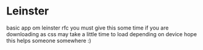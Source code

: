 Leinster
========

basic app om leinster rfc you must give this some time if you are downloading as css may take a little time to load depending on device hope this helps someone somewhere :)
